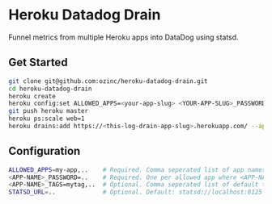 # Heroku Datadog Drain

Funnel metrics from multiple Heroku apps into DataDog using statsd.

## Get Started
```bash
git clone git@github.com:ozinc/heroku-datadog-drain.git
cd heroku-datadog-drain
heroku create
heroku config:set ALLOWED_APPS=<your-app-slug> <YOUR-APP-SLUG>_PASSWORD=topsecret
git push heroku master
heroku ps:scale web=1
heroku drains:add https://<this-log-drain-app-slug>.herokuapp.com/ --app <your-app-slug>
```

## Configuration
```bash
ALLOWED_APPS=my-app,..    # Required. Comma seperated list of app names
<APP-NAME>_PASSWORD=..    # Required. One per allowed app where <APP-NAME> corresponds to an app name from ALLOWED_APPS
<APP-NAME>_TAGS=mytag,..  # Optional. Comma seperated list of default tags for each app
STATSD_URL=..             # Optional. Default: statsd://localhost:8125
```
